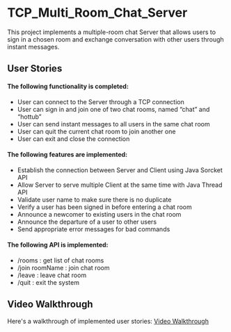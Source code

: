 # TCP_Multi_Room_Chat_Server
This project implements a multiple-room chat Server that allows users to sign in a chosen room and exchange conversation with other users through instant messages.

## User Stories
#### The following functionality is completed:
* User can connect to the Server through a TCP connection
* User can sign in and join one of two chat rooms, named “chat” and “hottub”
* User can send instant messages to all users in the same chat room
* User can quit the current chat room to join another one
* User can exit and close the connection

#### The following features are implemented:
* Establish the connection between Server and Client using Java Sorcket API
* Allow Server to serve multiple Client at the same time with Java Thread API
* Validate user name to make sure there is no duplicate
* Verify a user has been signed in before entering a chat room
* Announce a newcomer to existing users in the chat room
* Announce the departure of a user to other users
* Send appropriate error messages for bad commands

#### The following API is implemented:
* /rooms						: get list of chat rooms
* /join roomName				: join chat room 
* /leave						: leave chat room
* /quit						    : exit the system

## Video Walkthrough 
Here's a walkthrough of implemented user stories:
[Video Walkthrough](https://giphy.com/gifs/l2SpXUjpklyXLmj7y?status=200/)





